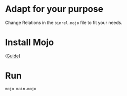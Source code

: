 # Adapt for your purpose
Change Relations in the `binrel.mojo` file to fit your needs.

# Install Mojo
([Guide](https://docs.modular.com/mojo/manual/get-started/))

# Run
```bash
mojo main.mojo
```